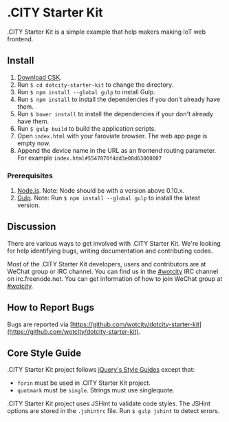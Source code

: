 # .CITY Starter Kit

.CITY Starter Kit is a simple example that help makers making IoT web frontend.

## Install

1. [Download CSK](https://github.com/wotcity/dotcity-starter-kit/releases).
2. Run `$ cd dotcity-starter-kit` to change the directory.
3. Run `$ npm install --global gulp` to install Gulp.
4. Run `$ npm install` to install the dependencies if you don't already have them.
5. Run `$ bower install` to install the dependencies if your don't already have them.
6. Run `$ gulp build` to build the application scripts.
7. Open `index.html` with your faroviate browser. The web app page is empty now.
8. Append the device name in the URL as an frontend routing parameter. For example `index.html#5547870f4dd3e08d63000007`

### Prerequisites

1. [Node.js](https://nodejs.org). Note: Node should be with a version above 0.10.x.
2. [Gulp](http://gulpjs.com). Note: Run `$ npm install --global gulp` to install the latest version.

## Discussion

There are various ways to get involved with .CITY Starter Kit. We're looking for help identifying bugs, writing documentation and contributing codes.

Most of the .CITY Starter Kit developers, users and contributors are at WeChat group or IRC channel. You can find us in the [#wotcity](http://webchat.freenode.net/?channels=wotcity) IRC channel on irc.freenode.net. You can get information of how to join WeChat group at [#wotcity](http://webchat.freenode.net/?channels=wotcity).

## How to Report Bugs

Bugs are reported via [https://github.com/wotcity/dotcity-starter-kit](https://github.com/wotcity/dotcity-starter-kit).

## Core Style Guide

.CITY Starter Kit project follows [jQuery's Style Guides](http://contribute.jquery.org/style-guide/) except that:

* `forin` must be used in .CITY Starter Kit project.
* `quotmark` must be `single`. Strings must use singlequote.

.CITY Starter Kit project uses JSHint to validate code styles. The JSHint options are stored in the `.jshintrc` file. Run `$ gulp jshint` to detect errors.
